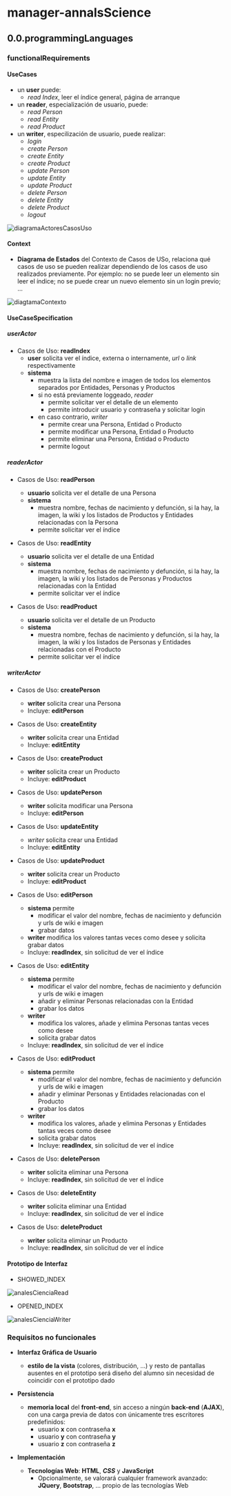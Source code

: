 # manager-annalsScience

## 0.0.programmingLanguages

### functionalRequirements

#### UseCases

  - un **user** puede:
    - _read Index_, leer el índice general, página de arranque
  - un **reader**, especialización de usuario, puede:
    - _read Person_
    - _read Entity_
    - _read Product_ 
  - un **writer**, especilización de usuario, puede realizar:
    - _login_
    - _create Person_ 
    - _create Entity_
    - _create Product_
    - _update Person_
    - _update Entity_
    - _update Product_ 
    - _delete Person_
    - _delete Entity_
    - _delete Product_
    - _logout_ 

![diagramaActoresCasosUso](./diagrams/out/diagramaActoresCasosUso/ActoresCasosUso.svg)

#### Context

- **Diagrama de Estados** del Contexto de Casos de USo, relaciona qué casos de uso se pueden realizar dependiendo de los casos de uso realizados previamente. Por ejemplo: no se puede leer un elemento sin leer el índice; no se puede crear un nuevo elemento sin un login previo; ...

![diagtamaContexto](./diagrams/out/diagtamaContexto/diagtamaContexto.svg)


#### UseCaseSpecification

##### userActor

- Casos de Uso: **__readIndex__**
  - **user** solicita ver el índice, externa o internamente, _url_ o _link_ respectivamente
  - **sistema** 
    - muestra la lista del nombre e imagen de todos los elementos separados por Entidades, Personas y Productos
    - si no está previamente loggeado, _reader_
      - permite solicitar ver el detalle de un elemento
      - permite introducir usuario y contraseña y solicitar login
    - en caso contrario, _writer_
      - permite crear una Persona, Entidad o Producto
      - permite modificar una Persona, Entidad o Producto
      - permite eliminar una Persona, Entidad o Producto
      - permite logout

##### readerActor

- Casos de Uso: **__readPerson__**
  - **usuario** solicita ver el detalle de una Persona
  - **sistema** 
    - muestra nombre, fechas de nacimiento y defunción, si la hay, la imagen, la wiki y los listados de Productos y Entidades relacionadas con la Persona
    - permite solicitar ver el índice

- Casos de Uso: **__readEntity__**
  - **usuario** solicita ver el detalle de una Entidad
  - **sistema** 
    - muestra nombre, fechas de nacimiento y defunción, si la hay, la imagen, la wiki y los  listados de Personas y Productos relacionadas con la Entidad
    - permite solicitar ver el índice

- Casos de Uso: **__readProduct__**
  - **usuario** solicita ver el detalle de un Producto
  - **sistema** 
    - muestra nombre, fechas de nacimiento y defunción, si la hay, la imagen, la wiki y los  listados de Personas y Entidades relacionadas con el Producto
    - permite solicitar ver el índice

##### writerActor

- Casos de Uso: **__createPerson__**
  - **writer** solicita crear una Persona
  - Incluye: **__editPerson__**

- Casos de Uso: **__createEntity__**
  - **writer** solicita crear una Entidad
  - Incluye: **__editEntity__**

- Casos de Uso: **__createProduct__**
  - **writer** solicita crear un Producto
  - Incluye: **__editProduct__**

- Casos de Uso: **__updatePerson__**
  - **writer** solicita modificar una Persona
  - Incluye: **__editPerson__**

- Casos de Uso: **__updateEntity__**
  - *writer* solicita crear una Entidad
  - Incluye: **__editEntity__**

- Casos de Uso: **__updateProduct__**
  - **writer** solicita crear un Producto
  - Incluye: **__editProduct__**

- Casos de Uso: **__editPerson__**
  - **sistema** permite 
    - modificar el valor del nombre, fechas de nacimiento y defunción y urls de wiki e imagen
    - grabar datos
  - **writer** modifica los valores tantas veces como desee y solicita grabar datos
  - Incluye: **__readIndex__**, sin solicitud de ver el índice

- Casos de Uso: **__editEntity__**
  - **sistema** permite 
    - modificar el valor del nombre, fechas de nacimiento y defunción y urls de wiki e imagen
    - añadir y eliminar Personas relacionadas con la Entidad
    - grabar los datos
  - **writer** 
    - modifica los valores, añade y elimina Personas tantas veces como desee 
    - solicita grabar datos
  - Incluye: **__readIndex__**, sin solicitud de ver el índice

- Casos de Uso: **__editProduct__**
  - **sistema** permite 
    - modificar el valor del nombre, fechas de nacimiento y defunción y urls de wiki e imagen
    - añadir y eliminar Personas y Entidades relacionadas con el Producto
    - grabar los datos
  - **writer** 
    - modifica los valores, añade y elimina Personas y Entidades tantas veces como desee 
    - solicita grabar datos
    - Incluye: **__readIndex__**, sin solicitud de ver el índice

- Casos de Uso: **__deletePerson__**
  - **writer** solicita eliminar una Persona
  - Incluye: **__readIndex__**, sin solicitud de ver el índice

- Casos de Uso: **__deleteEntity__**
  - **writer** solicita eliminar una Entidad
  - Incluye: **__readIndex__**, sin solicitud de ver el índice

- Casos de Uso: **__deleteProduct__**
  - **writer** solicita eliminar un Producto
  - Incluye: **__readIndex__**, sin solicitud de ver el índice

#### Prototipo de Interfaz

- SHOWED_INDEX 

![analesCienciaRead](./images/analesCienciaRead.png)

- OPENED_INDEX

![analesCienciaWriter](./images/AnalesCienciaWriter.png)


### Requisitos no funcionales

- **Interfaz Gráfica de Usuario**
  * **estilo de la vista** (colores, distribución, ...) y resto de pantallas ausentes en el prototipo será diseño del alumno sin necesidad de coincidir con el prototipo dado

- **Persistencia**
  - **memoria local** del __front-end__, sin acceso a ningún __back-end__ (__AJAX__), con una carga previa de datos con únicamente tres escritores predefinidos:
    * usuario __x__ con contraseña __x__
    * usuario __y__ con contraseña __y__
    * usuario __z__ con contraseña __z__

- **Implementación** 
  * **Tecnologías Web**: __HTML__, ___CSS___ y __JavaScript__
    * Opcionalmente, se valorará cualquier framework avanzado: __JQuery__, __Bootstrap__, ... propio de las tecnologías Web
